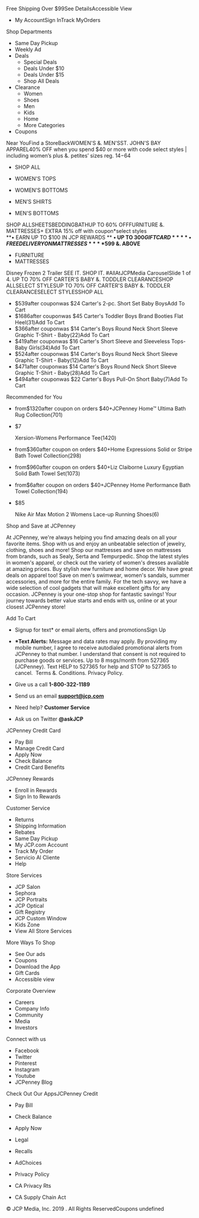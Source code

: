 Free Shipping Over $99See DetailsAccessible View

*   My AccountSign InTrack MyOrders

Shop Departments

*   Same Day Pickup
*   Weekly Ad
*   Deals
    *   Special Deals
    *   Deals Under $10
    *   Deals Under $15
    *   Shop All Deals
*   Clearance
    *   Women
    *   Shoes
    *   Men
    *   Kids
    *   Home
    *   More Categories
*   Coupons

Near YouFind a StoreBackWOMEN'S &. MEN'SST. JOHN'S BAY APPAREL40% OFF when you spend $40 or more with code select styles | including women’s plus &. petites’ sizes reg. $14-$64   

*   SHOP ALL

*   WOMEN'S TOPS
    
*   WOMEN'S BOTTOMS
    
*   MEN’S SHIRTS
    
*   MEN'S BOTTOMS
    

SHOP ALLSHEETSBEDDINGBATHUP TO 60% OFFFURNITURE &. MATTRESSES+ EXTRA 15% off with coupon\*select styles  
**• EARN UP TO $100 IN JCP REWARDS ** **• UP TO $300 GIFT CARD ** **• FREE DELIVERY ON MATTRESSES ** **$599 &. ABOVE**   

*   FURNITURE
*   MATTRESSES

Disney Frozen 2 Trailer SEE IT. SHOP IT. #AllAtJCPMedia CarouselSlide 1 of 4. UP TO 70% OFF CARTER'S BABY &. TODDLER CLEARANCESHOP ALLSELECT STYLESUP TO 70% OFF CARTER'S BABY &. TODDLER CLEARANCESELECT STYLESSHOP ALL

*   $539after couponwas $24 Carter's 2-pc. Short Set Baby BoysAdd To Cart
*   $1686after couponwas $45 Carter's Toddler Boys Brand Booties Flat Heel(31)Add To Cart
*   $366after couponwas $14 Carter's Boys Round Neck Short Sleeve Graphic T-Shirt - Baby(22)Add To Cart
*   $419after couponwas $16 Carter's Short Sleeve and Sleeveless Tops-Baby Girls(34)Add To Cart
*   $524after couponwas $14 Carter's Boys Round Neck Short Sleeve Graphic T-Shirt - Baby(12)Add To Cart
*   $471after couponwas $14 Carter's Boys Round Neck Short Sleeve Graphic T-Shirt - Baby(28)Add To Cart
*   $494after couponwas $22 Carter's Boys Pull-On Short Baby(7)Add To Cart

Recommended for You

*   from$1320after coupon on orders $40+JCPenney Home™ Ultima Bath Rug Collection(701)
*   $7
    
    Xersion-Womens Performance Tee(1420)
*   from$360after coupon on orders $40+Home Expressions Solid or Stripe Bath Towel Collection(298)
*   from$960after coupon on orders $40+Liz Claiborne Luxury Egyptian Solid Bath Towel Set(1073)
*   from$6after coupon on orders $40+JCPenney Home Performance Bath Towel Collection(194)
*   $85
    
    Nike Air Max Motion 2 Womens Lace-up Running Shoes(6)

Shop and Save at JCPenney

At JCPenney, we're always helping you find amazing deals on all your favorite items. Shop with us and enjoy an unbeatable selection of jewelry, clothing, shoes and more! Shop our mattresses and save on mattresses from brands, such as Sealy, Serta and Tempurpedic. Shop the latest styles in women's apparel, or check out the variety of women's dresses available at amazing prices. Buy stylish new furniture and home decor. We have great deals on apparel too! Save on men's swimwear, women's sandals, summer accessories, and more for the entire family. For the tech savvy, we have a wide selection of cool gadgets that will make excellent gifts for any occasion. JCPenney is your one-stop shop for fantastic savings! Your journey towards better value starts and ends with us, online or at your closest JCPenney store!

Add To Cart

*   Signup for text\* or email alerts, offers and promotionsSign Up
*   **\*Text Alerts:** Message and data rates may apply. By providing my mobile number, I agree to receive autodialed promotional alerts from JCPenney to that number. I understand that consent is not required to purchase goods or services. Up to 8 msgs/month from 527365 (JCPenney). Text HELP to 527365 for help and STOP to 527365 to cancel.  Terms &. Conditions. Privacy Policy.

*   Give us a call **1-800-322-1189**
*   Send us an email **support@jcp.com**
*   Need help? **Customer Service**
*   Ask us on Twitter **@askJCP**

JCPenney Credit Card

*   Pay Bill
*   Manage Credit Card
*   Apply Now
*   Check Balance
*   Credit Card Benefits

JCPenney Rewards

*   Enroll in Rewards
*   Sign In to Rewards

Customer Service

*   Returns
*   Shipping Information
*   Rebates
*   Same Day Pickup
*   My JCP.com Account
*   Track My Order
*   Servicio Al Cliente
*   Help

Store Services

*   JCP Salon
*   Sephora
*   JCP Portraits
*   JCP Optical
*   Gift Registry
*   JCP Custom Window
*   Kids Zone
*   View All Store Services

More Ways To Shop

*   See Our ads
*   Coupons
*   Download the App
*   Gift Cards
*   Accessible view

Corporate Overview

*   Careers
*   Company Info
*   Community
*   Media
*   Investors

Connect with us

*   Facebook
*   Twitter
*   Pinterest
*   Instagram
*   Youtube
*   JCPenney Blog

Check Out Our AppsJCPenney Credit

*   Pay Bill
*   Check Balance
*   Apply Now

*   Legal
*   Recalls
*   AdChoices

*   Privacy Policy
*   CA Privacy Rts
*   CA Supply Chain Act

© JCP Media, Inc. 2019 . All Rights ReservedCoupons undefined